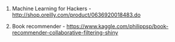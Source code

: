 1. Machine Learning for Hackers - http://shop.oreilly.com/product/0636920018483.do

2. Book recommender - https://www.kaggle.com/philippsp/book-recommender-collaborative-filtering-shiny
